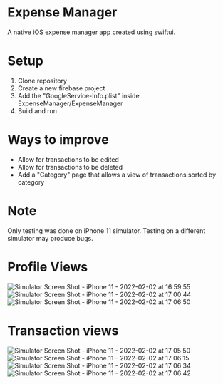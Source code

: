 # Expense Manager
A native iOS expense manager app created using swiftui.

# Setup
1. Clone repository
2. Create a new firebase project
3. Add the "GoogleService-Info.plist" inside ExpenseManager/ExpenseManager
4. Build and run

# Ways to improve
- Allow for transactions to be edited
- Allow for transactions to be deleted
- Add a "Category" page that allows a view of transactions sorted by category

# Note
Only testing was done on iPhone 11 simulator. Testing on a different simulator may produce bugs.

# Profile Views
![Simulator Screen Shot - iPhone 11 - 2022-02-02 at 16 59 55](https://user-images.githubusercontent.com/65911488/152245590-c7feebe6-1e0b-42d6-9451-4a8410f3de5f.png)
![Simulator Screen Shot - iPhone 11 - 2022-02-02 at 17 00 44](https://user-images.githubusercontent.com/65911488/152245642-4c79dbad-182b-49b9-9178-3d38dbdffc2a.png)
![Simulator Screen Shot - iPhone 11 - 2022-02-02 at 17 06 50](https://user-images.githubusercontent.com/65911488/152245652-cbb43bfe-86fe-4b26-b952-4df24012621a.png)

# Transaction views
![Simulator Screen Shot - iPhone 11 - 2022-02-02 at 17 05 50](https://user-images.githubusercontent.com/65911488/152245674-55cc5d31-f961-4c3a-ba65-ac50b6f1ee0c.png)
![Simulator Screen Shot - iPhone 11 - 2022-02-02 at 17 06 15](https://user-images.githubusercontent.com/65911488/152245683-34855201-b08a-47a7-9586-617e34929170.png)
![Simulator Screen Shot - iPhone 11 - 2022-02-02 at 17 06 34](https://user-images.githubusercontent.com/65911488/152245689-5f724ff5-d816-45c9-87c7-1bfe46eefcfc.png)
![Simulator Screen Shot - iPhone 11 - 2022-02-02 at 17 06 42](https://user-images.githubusercontent.com/65911488/152245693-8cdaca15-98c0-4c40-919f-c65faec4797c.png)
